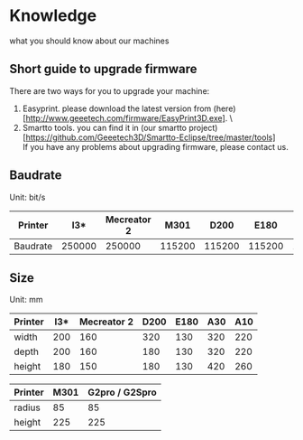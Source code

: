 # Knowledge
what you should know about our machines

## Short guide to upgrade firmware
There are two ways for you to upgrade your machine:
1. Easyprint. please download the latest version from (here)[http://www.geeetech.com/firmware/EasyPrint3D.exe]. \
2. Smartto tools. you can find it in (our smartto project)[https://github.com/Geeetech3D/Smartto-Eclipse/tree/master/tools] \
If you have any problems about upgrading firmware, please contact us.

## Baudrate
Unit: bit/s

Printer | I3* | Mecreator 2 | M301 | D200 | E180 | A30 | A10 | G2Spro / G2pro
--- | --- | --- | --- | --- | --- | --- | --- | ---
Baudrate | 250000 | 250000 | 115200 | 115200 | 115200 | 115200 | 250000 | 250000 

## Size
Unit: mm

Printer | I3* | Mecreator 2 | D200 | E180 | A30 | A10
--- | --- | --- | --- | --- | --- | --- 
width | 200 | 160 | 320 | 130 | 320 | 220
depth | 200 | 160 | 180 | 130 | 320 | 220 
height | 180 | 150 | 180 | 130 | 420 | 260 

Printer | M301 | G2pro / G2Spro
--- | --- | ---
radius | 85 | 85
height | 225 | 225
